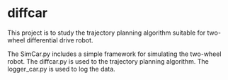# diffcar
This project is to study the trajectory planning algorithm suitable for two-wheel differential drive robot.

The SimCar.py includes a simple framework for simulating the two-wheel robot.
The diffcar.py is used to the trajectory planning algorithm.
The logger_car.py is used to log the data.
